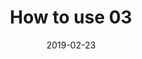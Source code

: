 ---
title: How to use 03
display: home
image: /night.jpg
date: 2019-02-23
categories:
  - blog
  - theme
---